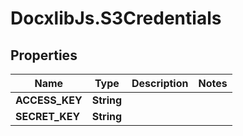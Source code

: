# DocxlibJs.S3Credentials

## Properties

Name | Type | Description | Notes
------------ | ------------- | ------------- | -------------
**ACCESS_KEY** | **String** |  | 
**SECRET_KEY** | **String** |  | 


